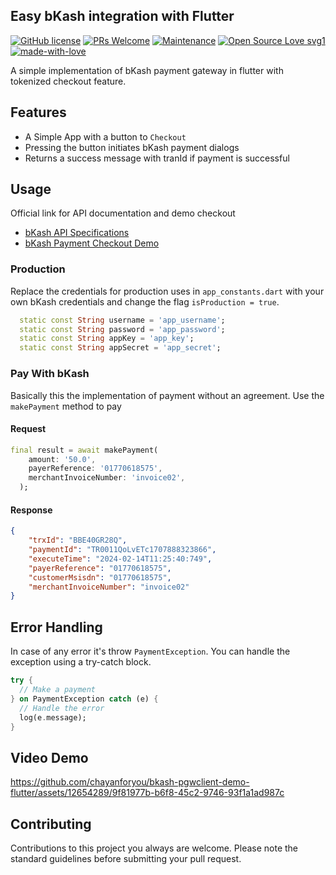 ## Easy bKash integration with Flutter

[![GitHub license](https://img.shields.io/badge/License-MIT-yellow.svg)](https://opensource.org/licenses/MIT) [![PRs Welcome](https://img.shields.io/badge/PRs-welcome-brightgreen.svg)]()  [![Maintenance](https://img.shields.io/badge/Maintained%3F-yes-green.svg)]() [![Open Source Love svg1](https://badges.frapsoft.com/os/v1/open-source.svg?v=103)](https://github.com/ellerbrock/open-source-badges/) [![made-with-love](https://img.shields.io/badge/Made%20with-Love-1f425f.svg)](https://chayanforyou.github.io/)


A simple implementation of bKash payment gateway in flutter with tokenized checkout feature.

## Features

* A Simple App with a button to `Checkout`
* Pressing the button initiates bKash payment dialogs
* Returns a success message with tranId if payment is successful

## Usage

Official link for API documentation and demo checkout

* [bKash API Specifications](https://developer.bka.sh/v1.2.0-beta/reference)
* [bKash Payment Checkout Demo](https://merchantdemo.sandbox.bka.sh/frontend/checkout)

### Production

Replace the credentials for production uses in `app_constants.dart` with your own bKash credentials and change the flag `isProduction = true`.

```dart
  static const String username = 'app_username';
  static const String password = 'app_password';
  static const String appKey = 'app_key';
  static const String appSecret = 'app_secret';
```
### Pay With bKash

Basically this the implementation of payment without an agreement. Use the `makePayment` method to pay

#### Request

```dart
final result = await makePayment(
    amount: '50.0',
    payerReference: '01770618575',
    merchantInvoiceNumber: 'invoice02',
  );
```
#### Response

```json
{
    "trxId": "BBE40GR28Q",
    "paymentId": "TR0011QoLvETc1707888323866",
    "executeTime": "2024-02-14T11:25:40:749",
    "payerReference": "01770618575",
    "customerMsisdn": "01770618575",
    "merchantInvoiceNumber": "invoice02"
}
```

## Error Handling

In case of any error it's throw `PaymentException`. You can handle the exception using a try-catch block.

```dart
try {
  // Make a payment
} on PaymentException catch (e) {
  // Handle the error
  log(e.message);
}
```

## Video Demo

https://github.com/chayanforyou/bkash-pgwclient-demo-flutter/assets/12654289/9f81977b-b6f8-45c2-9746-93f1a1ad987c

## Contributing

Contributions to this project you always are welcome. Please note the standard guidelines before submitting your pull request.
